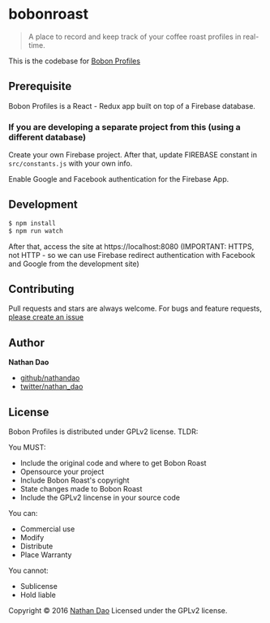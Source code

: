 # bobonroast

> A place to record and keep track of your coffee roast profiles in real-time.

This is the codebase for [Bobon Profiles](https://roast.bobon.coffee)

## Prerequisite

Bobon Profiles is a React - Redux app built on top of a Firebase database.

### If you are developing a separate project from this (using a different database)

Create your own Firebase project. After that, update FIREBASE constant in `src/constants.js` with your own info.

Enable Google and Facebook authentication for the Firebase App.

## Development

```sh
$ npm install
$ npm run watch
```

After that, access the site at https://localhost:8080 (IMPORTANT: HTTPS, not HTTP - so we can use Firebase redirect authentication with Facebook and Google from the development site)

## Contributing

Pull requests and stars are always welcome. For bugs and feature requests, [please create an issue](https://github.com/nathandao/bobonroastprofile/issues)

## Author

**Nathan Dao**

* [github/nathandao](https://github.com/nathandao)
* [twitter/nathan_dao](http://twitter.com/nathan_dao)

## License

Bobon Profiles is distributed under GPLv2 license. TLDR:

You MUST:

- Include the original code and where to get Bobon Roast
- Opensource your project
- Include Bobon Roast's copyright
- State changes made to Bobon Roast
- Include the GPLv2 lincense in your source code

You can:

- Commercial use
- Modify
- Distribute
- Place Warranty

You cannot:

- Sublicense
- Hold liable


Copyright © 2016 [Nathan Dao](https://guynathan.com)
Licensed under the GPLv2 license.
